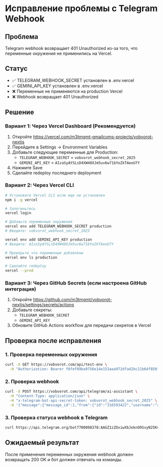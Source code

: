 # Исправление проблемы с Telegram Webhook

## Проблема
Telegram webhook возвращает 401 Unauthorized из-за того, что переменные окружения не применились на Vercel.

## Статус
- ✅ TELEGRAM_WEBHOOK_SECRET установлен в .env.vercel
- ✅ GEMINI_API_KEY установлен в .env.vercel
- ❌ Переменные не применяются на production Vercel
- ❌ Webhook возвращает 401 Unauthorized

## Решение

### Вариант 1: Через Vercel Dashboard (Рекомендуется)
1. Откройте https://vercel.com/m3tmgmt-gmailcoms-projects/vobvorot-nextjs
2. Перейдите в Settings → Environment Variables
3. Добавьте следующие переменные для Production:
   - `TELEGRAM_WEBHOOK_SECRET` = `vobvorot_webhook_secret_2025`
   - `GEMINI_API_KEY` = `AIzaSyAYSLsD4XW40XJm5uv6w71bYoZkTAeoU7Y`
4. Нажмите Save
5. Сделайте redeploy последнего deployment

### Вариант 2: Через Vercel CLI
```bash
# Установите Vercel CLI если еще не установлен
npm i -g vercel

# Залогиньтесь
vercel login

# Добавьте переменные окружения
vercel env add TELEGRAM_WEBHOOK_SECRET production
# Введите: vobvorot_webhook_secret_2025

vercel env add GEMINI_API_KEY production  
# Введите: AIzaSyAYSLsD4XW40XJm5uv6w71bYoZkTAeoU7Y

# Проверьте что переменные добавлены
vercel env ls production

# Сделайте redeploy
vercel --prod
```

### Вариант 3: Через GitHub Secrets (если настроена GitHub интеграция)
1. Откройте https://github.com/m3tmgmt/vobvorot-nextjs/settings/secrets/actions
2. Добавьте секреты:
   - `TELEGRAM_WEBHOOK_SECRET`
   - `GEMINI_API_KEY`
3. Обновите GitHub Actions workflow для передачи секретов в Vercel

## Проверка после исправления

### 1. Проверка переменных окружения
```bash
curl -X GET https://vobvorot.com/api/test-env \
  -H "Authorization: Bearer f6fef89ba9756e14e153aaa972dfa42bc21b64f858f084a59ae882107f41e7a5"
```

### 2. Проверка webhook
```bash
curl -X POST https://vobvorot.com/api/telegram/ai-assistant \
  -H "Content-Type: application/json" \
  -H "x-telegram-bot-api-secret-token: vobvorot_webhook_secret_2025" \
  -d '{"message":{"message_id":1,"from":{"id":"316593422","username":"admin"},"chat":{"id":"316593422"},"text":"/start"}}'
```

### 3. Проверка статуса webhook в Telegram
```bash
curl https://api.telegram.org/bot7700098378:AAGZ1zZOxiwXbJeknO9SvyN25KvfWQkQNrI/getWebhookInfo
```

## Ожидаемый результат
После применения переменных окружения webhook должен возвращать 200 OK и бот должен отвечать на команды.